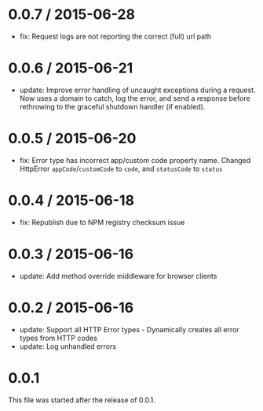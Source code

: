 0.0.7 / 2015-06-28
==================

- fix: Request logs are not reporting the correct (full) url path


0.0.6 / 2015-06-21
==================

- update: Improve error handling of uncaught exceptions during a request. Now uses a domain to catch, log the error, and send a response before rethrowing to the graceful shutdown handler (if enabled).

0.0.5 / 2015-06-20
==================

- fix: Error type has incorrect app/custom code property name. Changed HttpError `appCode`/`customCode` to `code`, and `statusCode` to `status`

0.0.4 / 2015-06-18
==================

- fix: Republish due to NPM registry checksum issue

0.0.3 / 2015-06-16
==================

- update: Add method override middleware for browser clients

0.0.2 / 2015-06-16
==================

- update: Support all HTTP Error types - Dynamically creates all error types from HTTP codes
- update: Log unhandled errors

0.0.1
=====

This file was started after the release of 0.0.1.
